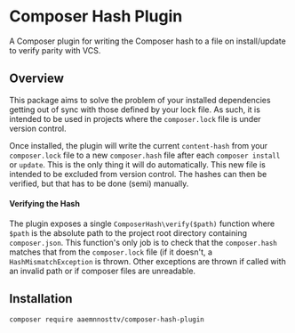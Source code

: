 # Composer Hash Plugin

A Composer plugin for writing the Composer hash to a file on install/update to verify parity with VCS.

## Overview

This package aims to solve the problem of your installed dependencies getting out of sync with those defined by your lock file.
As such, it is intended to be used in projects where the `composer.lock` file is under version control.

Once installed, the plugin will write the current `content-hash` from your `composer.lock` file to a new `composer.hash` file after each `composer install` or `update`.
This is the only thing it will do automatically.
This new file is intended to be excluded from version control.
The hashes can then be verified, but that has to be done (semi) manually. 

#### Verifying the Hash

The plugin exposes a single `ComposerHash\verify($path)` function where `$path` is the absolute path to the project root directory containing `composer.json`.
This function's only job is to check that the `composer.hash` matches that from the `composer.lock` file (if it doesn't, a `HashMismatchException` is thrown.
Other exceptions are thrown if called with an invalid path or if composer files are unreadable.
 
## Installation

```
composer require aaemnnosttv/composer-hash-plugin
```
